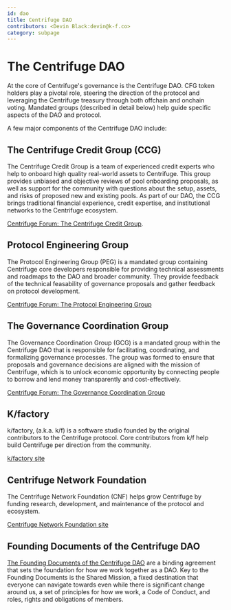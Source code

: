 ```yaml
---
id: dao
title: Centrifuge DAO
contributors: <Devin Black:devin@k-f.co>
category: subpage
---
```


# The Centrifuge DAO

At the core of Centrifuge's governance is the Centrifuge DAO. CFG token holders play a pivotal role, steering the direction of the protocol and leveraging the Centrifuge treasury through both offchain and onchain voting. Mandated groups (described in detail below) help guide specific aspects of the DAO and protocol.

A few major components of the Centrifuge DAO include:

## The Centrifuge Credit Group (CCG)

The Centrifuge Credit Group is a team of experienced credit experts who help to onboard high quality real-world assets to Centrifuge. This group provides unbiased and objective reviews of pool onboarding proposals, as well as support for the community with questions about the setup, assets, and risks of proposed new and existing pools. As part of our DAO, the CCG brings traditional financial experience, credit expertise, and institutional networks to the Centrifuge ecosystem.

[Centrifuge Forum: The Centrifuge Credit Group](https://gov.centrifuge.io/c/real-world-assets/credit-group/62).

## Protocol Engineering Group

The Protocol Engineering Group (PEG) is a mandated group containing Centrifuge core developers responsible for providing technical assessments and roadmaps to the DAO and broader community. They provide feedback of the technical feasability of governance proposals and gather feedback on protocol development.

[Centrifuge Forum: The Protocol Engineering Group](https://gov.centrifuge.io/tag/peg)

## The Governance Coordination Group

The Governance Coordination Group (GCG) is a mandated group within the Centrifuge DAO that is responsible for facilitating, coordinating, and formalizing governance processes. The group was formed to ensure that proposals and governance decisions are aligned with the mission of Centrifuge, which is to unlock economic opportunity by connecting people to borrow and lend money transparently and cost-effectively.

[Centrifuge Forum: The Governance Coordination Group](https://gov.centrifuge.io/tag/gcg)

## K/factory

k/factory, (a.k.a. k/f) is a software studio founded by the original contributors to the Centrifuge protocol. Core contributors from k/f help build Centrifuge per direction from the community.

[k/factory site](https://k-f.co/)

## Centrifuge Network Foundation

The Centrifuge Network Foundation (CNF) helps grow Centrifuge by funding research, development, and maintenance of the protocol and ecosystem.

[Centrifuge Network Foundation site](https://www.centrifuge.foundation/)

## Founding Documents of the Centrifuge DAO

[The Founding Documents of the Centrifuge DAO](https://github.com/centrifuge/cps/blob/main/cps/CP29/CP29.md) are a binding agreement that sets the foundation for how we work together as a DAO. Key to the Founding Documents is the Shared Mission, a fixed destination that everyone can navigate towards even while there is significant change around us, a set of principles for how we work, a Code of Conduct, and roles, rights and obligations of members.
